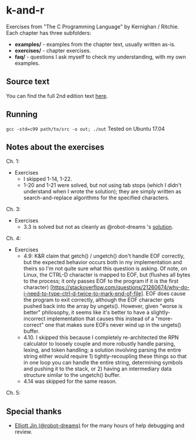 # k-and-r
Exercises from "The C Programming Language" by Kernighan / Ritchie. Each chapter has three subfolders:

* **examples/** - examples from the chapter text, usually written as-is.
* **exercises/** - chapter exercises.
* **faq/** - questions I ask myself to check my understanding, with my own examples.

## Source text
You can find the full 2nd edition text [here](http://cs.indstate.edu/~cbasavaraj/cs559/the_c_programming_language_2.pdf).

## Running
`gcc -std=c99 path/to/src -o out; ./out`
Tested on Ubuntu 17.04

## Notes about the exercises
Ch. 1:
* Exercises
  * I skipped 1-14, 1-22.
  * 1-20 and 1-21 were solved, but not using tab stops (which I didn't understand when I wrote the solution); they are simply written as search-and-replace algorithms for the specified characters.

Ch. 3:
* Exercises
  * 3.3 is solved but not as cleanly as @robot-dreams 's [solution](https://gist.github.com/robot-dreams/34d10248bc474f5a4312fa72e325656a).

Ch. 4:
* Exercises
  * 4.9: K&R claim that getch() / ungetch() don't handle EOF correctly, but the expected behavior occurs both in my implementation and theirs so I'm not quite sure what this question is asking. Of note, on Linux, the CTRL-D character is mapped to EOF, but (flushes all bytes to the process; it only passes EOF to the program if it is the first character) [https://stackoverflow.com/questions/21260674/why-do-i-need-to-type-ctrl-d-twice-to-mark-end-of-file]. EOF does cause the program to exit correctly, although the EOF character gets pushed back into the array by ungets(). However, given "worse is better" philosophy, it seems like it's better to have a slightly-incorrect implementation that causes this instead of a "more-correct" one that makes sure EOFs never wind up in the ungets() buffer.
  * 4.10. I skipped this because I completely re-architected the RPN calculator to loosely couple and more robustly handle parsing, lexing, and token handling; a solution involving parsing the entire string either would require 1) tightly-recoupling these  things so that in one loop you can handle the entire string, determining symbols and pushing it to the stack, or 2) having an intermediary data structure similar to the ungetch() buffer.
  * 4.14 was skipped for the same reason.

Ch. 5:



## Special thanks
* [Elliott Jin (@robot-dreams)](https://github.com/robot-dreams) for the many hours of help debugging and review.
